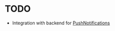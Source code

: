 # TODO

- Integration with backend for [PushNotifications](https://docs.expo.dev/push-notifications/sending-notifications/)


